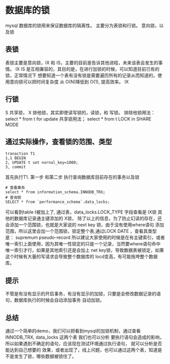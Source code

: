 # 数据库的锁
mysql 数据库的锁用来保证数据库的隔离性。
主要分为表锁和行锁。
意向锁，以及锁
## 表锁 
表锁主要是意向锁，IX 和 IS，主要的目前是告诉其他进程，未来该表会发生的事情。
IX IS 是互相兼容的，其目的是，在进行加锁的时候，可以知道目前已有的锁，正常情况下
想要知道一个表有没有锁是需要遍历所有的记录从而知道的，使用意向锁可以把时间复杂度
从 O(N)降低到 O(1), 提高效率。
IX
## 行锁
S 共享锁， X 排他锁，其实即使读写锁的，读锁，和 写锁。
排除他锁用法： select * from t for update
共享锁用法； select  * from t  LOCK in SHARE MODE
## 通过实际操作，查看锁的范围、类型
```
tranaction T1
1,1 BEGIN
2, UPDATE t set nornal_key=1000;
3, commit

```
首先执行T1. 第一步 和第二步
执行查询数据库目前存在的事务以及锁
```
# 查看事务
select * from information_schema.INNODB_TRX;
# 查询锁
SELECT * from `performance_schema`.data_locks;
```
可以看到table t被加上了, 通过表，data_locks.LOCK_TYPE 字段查看是 IX锁 
其他的数据库记录通主键添加的 X锁，
除了以上的信息，为了防止幻读的存在，还会添加一个范围锁，也就是大家说的 next key 锁，由于没有使用where语句
添加范围，所以这里会加一个范围锁，锁定整个表,通过LOCK DATE ，查看其类型是： supremum pseudo-record
所以建议大家使用的时候是在有主键索引，或者唯一索引上面使用，因为其唯一性锁定的只是一个记录，当然要where语句命中
唯一索引才行，如果是其他索引还是会加上 net key锁，导致数据表被锁定，如果这个时候有大量的写请求会导致整个数据库的
locd变高，有可能拖垮整个数据库。
## 提示
不管是有没有显示的开启事务，有没有显示的加锁，只要是会修改数据记录的语句，数据库执行的时候会自动添加事务
自动加锁。

## 总结
通过一个简单的demo，我们可以把看到mysql的加锁机制，通过查看INNODB_TRX, data_locks 这两个表 我们也可以分析
要执行语句会造成的影响，所以如果遇到不确定的语句，应该现在测试环境通过执行语句， 就可以分析是否能达到自己想要的
效果，或者出现了，线上问题，也可以通过这两个表，知道是不是发生了锁，哪些数据被锁住了。
